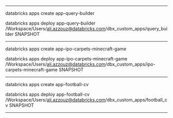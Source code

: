 _______
databricks apps create app-query-builder

databricks apps deploy app-query-builder /Workspace/Users/ali.azzouz@databricks.com/dbx_custom_apps/query_builder SNAPSHOT
_______
databricks apps create app-ipo-carpets-minecraft-game

databricks apps deploy app-ipo-carpets-minecraft-game /Workspace/Users/ali.azzouz@databricks.com/dbx_custom_apps/ipo-carpets-minecraft-game SNAPSHOT
_______
databricks apps create app-football-cv

databricks apps deploy app-football-cv /Workspace/Users/ali.azzouz@databricks.com/dbx_custom_apps/football_cv SNAPSHOT
_______